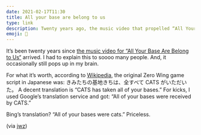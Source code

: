 ```yaml
---
date: 2021-02-17T11:30
title: All your base are belong to us
type: link
description: Twenty years ago, the music video that propelled “All Your Base” into a full on meme arrived.
emoji: 👾
---
```


It’s been twenty years since [the music video for “All Your Base Are Belong to Us“][link] arrived. I had to explain this to soooo many people. And, it occasionally still pops up in my brain.

For what it’s worth, according to [Wikipedia], the original Zero Wing game script in Japanese was: きみたちの基地きちは、全すべて CATS がいただいた。 A decent translation is “CATS has taken all of your bases.” For kicks, I used Google’s translation service and got: “All of your bases were received by CATS.”

Bing’s translation? “All of your bases were cats.” Priceless.

(via [jwz])

[link]: https://youtu.be/jQE66WA2s-A
[jwz]: https://www.jwz.org/blog/2021/02/all-your-base-is-20/
[wikipedia]: https://en.wikipedia.org/wiki/All_your_base_are_belong_to_us
